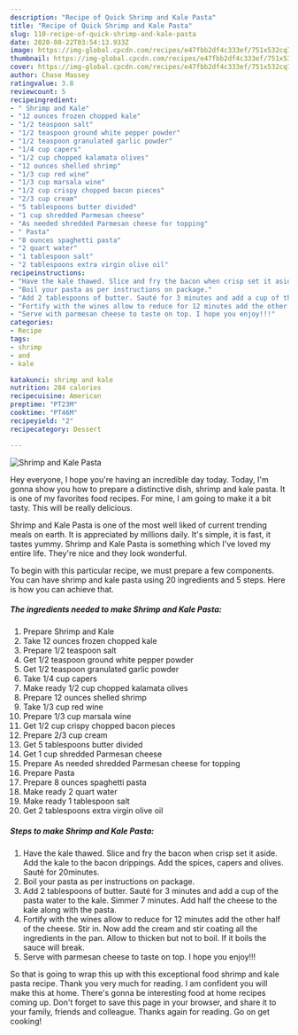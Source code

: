 ```yaml
---
description: "Recipe of Quick Shrimp and Kale Pasta"
title: "Recipe of Quick Shrimp and Kale Pasta"
slug: 110-recipe-of-quick-shrimp-and-kale-pasta
date: 2020-08-22T03:54:13.933Z
image: https://img-global.cpcdn.com/recipes/e47fbb2df4c333ef/751x532cq70/shrimp-and-kale-pasta-recipe-main-photo.jpg
thumbnail: https://img-global.cpcdn.com/recipes/e47fbb2df4c333ef/751x532cq70/shrimp-and-kale-pasta-recipe-main-photo.jpg
cover: https://img-global.cpcdn.com/recipes/e47fbb2df4c333ef/751x532cq70/shrimp-and-kale-pasta-recipe-main-photo.jpg
author: Chase Massey
ratingvalue: 3.8
reviewcount: 5
recipeingredient:
- " Shrimp and Kale"
- "12 ounces frozen chopped kale"
- "1/2 teaspoon salt"
- "1/2 teaspoon ground white pepper powder"
- "1/2 teaspoon granulated garlic powder"
- "1/4 cup capers"
- "1/2 cup chopped kalamata olives"
- "12 ounces shelled shrimp"
- "1/3 cup red wine"
- "1/3 cup marsala wine"
- "1/2 cup crispy chopped bacon pieces"
- "2/3 cup cream"
- "5 tablespoons butter divided"
- "1 cup shredded Parmesan cheese"
- "As needed shredded Parmesan cheese for topping"
- " Pasta"
- "8 ounces spaghetti pasta"
- "2 quart water"
- "1 tablespoon salt"
- "2 tablespoons extra virgin olive oil"
recipeinstructions:
- "Have the kale thawed. Slice and fry the bacon when crisp set it aside. Add the kale to the bacon drippings. Add the spices, capers and olives. Sauté for 20minutes."
- "Boil your pasta as per instructions on package."
- "Add 2 tablespoons of butter. Sauté for 3 minutes and add a cup of the pasta water to the kale. Simmer 7 minutes. Add half the cheese to the kale along with the pasta."
- "Fortify with the wines allow to reduce for 12 minutes add the other half of the cheese. Stir in. Now add the cream and stir coating all the ingredients in the pan. Allow to thicken but not to boil. If it boils the sauce will break."
- "Serve with parmesan cheese to taste on top. I hope you enjoy!!!"
categories:
- Recipe
tags:
- shrimp
- and
- kale

katakunci: shrimp and kale 
nutrition: 284 calories
recipecuisine: American
preptime: "PT23M"
cooktime: "PT46M"
recipeyield: "2"
recipecategory: Dessert

---
```



![Shrimp and Kale Pasta](https://img-global.cpcdn.com/recipes/e47fbb2df4c333ef/751x532cq70/shrimp-and-kale-pasta-recipe-main-photo.jpg)

Hey everyone, I hope you're having an incredible day today. Today, I'm gonna show you how to prepare a distinctive dish, shrimp and kale pasta. It is one of my favorites food recipes. For mine, I am going to make it a bit tasty. This will be really delicious.



Shrimp and Kale Pasta is one of the most well liked of current trending meals on earth. It is appreciated by millions daily. It's simple, it is fast, it tastes yummy. Shrimp and Kale Pasta is something which I've loved my entire life. They're nice and they look wonderful.


To begin with this particular recipe, we must prepare a few components. You can have shrimp and kale pasta using 20 ingredients and 5 steps. Here is how you can achieve that.

<!--inarticleads1-->

##### The ingredients needed to make Shrimp and Kale Pasta:

1. Prepare  Shrimp and Kale
1. Take 12 ounces frozen chopped kale
1. Prepare 1/2 teaspoon salt
1. Get 1/2 teaspoon ground white pepper powder
1. Get 1/2 teaspoon granulated garlic powder
1. Take 1/4 cup capers
1. Make ready 1/2 cup chopped kalamata olives
1. Prepare 12 ounces shelled shrimp
1. Take 1/3 cup red wine
1. Prepare 1/3 cup marsala wine
1. Get 1/2 cup crispy chopped bacon pieces
1. Prepare 2/3 cup cream
1. Get 5 tablespoons butter divided
1. Get 1 cup shredded Parmesan cheese
1. Prepare As needed shredded Parmesan cheese for topping
1. Prepare  Pasta
1. Prepare 8 ounces spaghetti pasta
1. Make ready 2 quart water
1. Make ready 1 tablespoon salt
1. Get 2 tablespoons extra virgin olive oil




<!--inarticleads2-->

##### Steps to make Shrimp and Kale Pasta:

1. Have the kale thawed. Slice and fry the bacon when crisp set it aside. Add the kale to the bacon drippings. Add the spices, capers and olives. Sauté for 20minutes.
1. Boil your pasta as per instructions on package.
1. Add 2 tablespoons of butter. Sauté for 3 minutes and add a cup of the pasta water to the kale. Simmer 7 minutes. Add half the cheese to the kale along with the pasta.
1. Fortify with the wines allow to reduce for 12 minutes add the other half of the cheese. Stir in. Now add the cream and stir coating all the ingredients in the pan. Allow to thicken but not to boil. If it boils the sauce will break.
1. Serve with parmesan cheese to taste on top. I hope you enjoy!!!




So that is going to wrap this up with this exceptional food shrimp and kale pasta recipe. Thank you very much for reading. I am confident you will make this at home. There's gonna be interesting food at home recipes coming up. Don't forget to save this page in your browser, and share it to your family, friends and colleague. Thanks again for reading. Go on get cooking!
